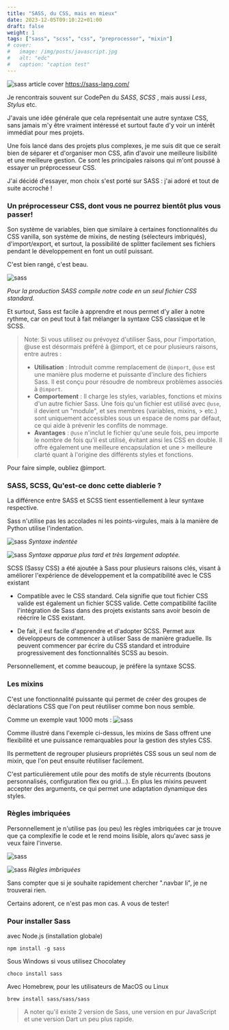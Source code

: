 ```yaml
---
title: "SASS, du CSS, mais en mieux"
date: 2023-12-05T09:10:22+01:00
draft: false
weight: 1
tags: ["sass", "scss", "css", "preprocessor", "mixin"]
# cover:
#   image: /img/posts/javascript.jpg
#   alt: "edc"
#   caption: "caption test"
---
```


![sass article cover](/img/posts/sass/sasscover.jpg)
https://sass-lang.com/

Je rencontrais souvent sur CodePen du _SASS_, _SCSS_ , mais aussi _Less_, _Stylus_ etc.

J'avais une idée générale que cela représentait une autre syntaxe CSS, sans jamais m'y être vraiment intéressé et surtout faute d'y voir un intérêt immédiat pour mes projets.

Une fois lancé dans des projets plus complexes, je me suis dit que ce serait bien de séparer et d'organiser mon CSS, afin d'avoir une meilleure lisibilité et une meilleure gestion. Ce sont les principales raisons qui m'ont poussé à essayer un préprocesseur CSS.

J'ai décidé d'essayer, mon choix s'est porté sur SASS : j'ai adoré et tout de suite accroché !

### Un préprocesseur CSS, dont vous ne pourrez bientôt plus vous passer!

Son système de variables, bien que similaire à certaines fonctionnalités du CSS vanilla, son système de mixins, de nesting (sélecteurs imbriqués), d'import/export, et surtout, la possibilité de splitter facilement ses fichiers pendant le développement en font un outil puissant.

C'est bien rangé, c'est beau.

![sass](/img/posts/sass/sass1.png)

_Pour la production SASS compile notre code en un seul fichier CSS standard._

Et surtout, Sass est facile à apprendre et nous permet d'y aller à notre rythme, car on peut tout à fait mélanger la syntaxe CSS classique et le SCSS.

> Note: Si vous utilisez ou prévoyez d'utiliser Sass, pour l'importation, @use est désormais préféré à @import, et ce pour plusieurs raisons, entre autres :
>
> - **Utilisation** : Introduit comme remplacement de `@import`, `@use` est une manière plus moderne et puissante d'inclure des fichiers Sass. Il est conçu pour résoudre de nombreux problèmes associés à `@import`.
> - **Comportement** : Il charge les styles, variables, fonctions et mixins d'un autre fichier Sass. Une fois qu'un fichier est utilisé avec `@use`, il devient un "module", et ses membres (variables, mixins, > etc.) sont uniquement accessibles sous un espace de noms par défaut, ce qui aide à prévenir les conflits de nommage.
> - **Avantages** : `@use` n'inclut le fichier qu'une seule fois, peu importe le nombre de fois qu'il est utilisé, évitant ainsi les CSS en double. Il offre également une meilleure encapsulation et une > meilleure clarté quant à l'origine des différents styles et fonctions.

Pour faire simple, oubliez @import.

### SASS, SCSS, Qu'est-ce donc cette diablerie ?

La différence entre SASS et SCSS tient essentiellement à leur syntaxe respective.

Sass n'utilise pas les accolades ni les points-virgules, mais à la manière de Python utilise l'indentation.

![sass](/img/posts/sass/sass2.png)
_Syntaxe indentée_

![sass](/img/posts/sass/sass3.png)
_Syntaxe apparue plus tard et très largement adoptée._

SCSS (Sassy CSS) a été ajoutée à Sass pour plusieurs raisons clés, visant à améliorer l'expérience de développement et la compatibilité avec le CSS existant

- Compatible avec le CSS standard. Cela signifie que tout fichier CSS valide est également un fichier SCSS valide. Cette compatibilité facilite l'intégration de Sass dans des projets existants sans avoir besoin de réécrire le CSS existant.

- De fait, il est facile d'apprendre et d'adopter SCSS. Permet aux développeurs de commencer à utiliser Sass de manière graduelle. Ils peuvent commencer par écrire du CSS standard et introduire progressivement des fonctionnalités SCSS au besoin.

Personnellement, et comme beaucoup, je préfère la syntaxe SCSS.

### Les mixins

C'est une fonctionnalité puissante qui permet de créer des groupes de déclarations CSS que l'on peut réutiliser comme bon nous semble.

Comme un exemple vaut 1000 mots :
![sass](/img/posts/sass/mixin.png)

Comme illustré dans l'exemple ci-dessus, les mixins de Sass offrent une flexibilité et une puissance remarquables pour la gestion des styles CSS.

Ils permettent de regrouper plusieurs propriétés CSS sous un seul nom de mixin, que l'on peut ensuite réutiliser facilement.

C'est particulièrement utile pour des motifs de style récurrents (boutons personnalisés, configuration flex ou grid...). En plus les mixins peuvent accepter des arguments, ce qui permet une adaptation dynamique des styles.

### Règles imbriquées

Personnellement je n'utilise pas (ou peu) les règles imbriquées car je trouve que ça complexifie le code et le rend moins lisible, alors qu'avec sass je veux faire l'inverse.

![sass](/img/posts/sass/sass4.png)

![sass](/img/posts/sass/sass5.png)
_Règles imbriquées_

Sans compter que si je souhaite rapidement chercher ".navbar li", je ne trouverai rien.

Certains adorent, ce n'est pas mon cas. A vous de tester!

### Pour installer Sass

avec Node.js (installation globale)

```
npm install -g sass
```

Sous Windows si vous utilisez Chocolatey

```
choco install sass
```

Avec Homebrew, pour les utilisateurs de MacOS ou Linux

```
brew install sass/sass/sass
```

> A noter qu'il existe 2 version de Sass, une version en pur JavaScript et une version Dart un peu plus rapide.
